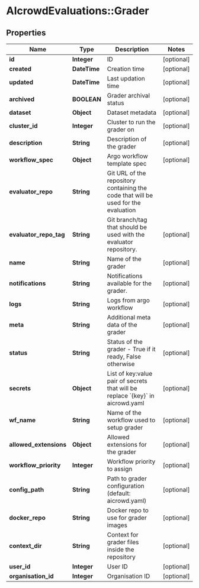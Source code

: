 # AIcrowdEvaluations::Grader

## Properties
Name | Type | Description | Notes
------------ | ------------- | ------------- | -------------
**id** | **Integer** | ID | [optional] 
**created** | **DateTime** | Creation time | [optional] 
**updated** | **DateTime** | Last updation time | [optional] 
**archived** | **BOOLEAN** | Grader archival status | [optional] 
**dataset** | **Object** | Dataset metadata | [optional] 
**cluster_id** | **Integer** | Cluster to run the grader on | [optional] 
**description** | **String** | Description of the grader | [optional] 
**workflow_spec** | **Object** | Argo workflow template spec | [optional] 
**evaluator_repo** | **String** | Git URL of the repository containing the code that will be used for the evaluation | 
**evaluator_repo_tag** | **String** | Git branch/tag that should be used with the evaluator repository. | [optional] 
**name** | **String** | Name of the grader | [optional] 
**notifications** | **String** | Notifications available for the grader. | [optional] 
**logs** | **String** | Logs from argo workflow | [optional] 
**meta** | **String** | Additional meta data of the grader | [optional] 
**status** | **String** | Status of the grader - True if it ready, False otherwise | [optional] 
**secrets** | **Object** | List of key:value pair of secrets that will be replace &#x60;{key}&#x60; in aicrowd.yaml | [optional] 
**wf_name** | **String** | Name of the workflow used to setup grader | [optional] 
**allowed_extensions** | **Object** | Allowed extensions for the grader | [optional] 
**workflow_priority** | **Integer** | Workflow priority to assign | [optional] 
**config_path** | **String** | Path to grader configuration (default: aicrowd.yaml) | [optional] 
**docker_repo** | **String** | Docker repo to use for grader images | [optional] 
**context_dir** | **String** | Context for grader files inside the repository | [optional] 
**user_id** | **Integer** | User ID | [optional] 
**organisation_id** | **Integer** | Organisation ID | [optional] 


